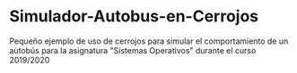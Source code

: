 # Simulador-Autobus-en-Cerrojos
Pequeño ejemplo de uso de cerrojos para simular el comportamiento de un autobús para la asignatura "Sistemas Operativos" durante el curso 2019/2020
